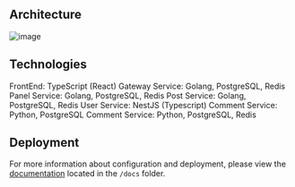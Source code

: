 
## Architecture


![image](https://github.com/Danial-tech/forum_microservice_application/assets/63978417/8b0be543-357f-418d-b098-9137dd29735a)


## Technologies

FrontEnd:  TypeScript (React) 
Gateway Service: Golang, PostgreSQL, Redis
Panel Service: Golang, PostgreSQL, Redis
Post Service: Golang, PostgreSQL, Redis
User Service: NestJS (Typescript)
Comment Service: Python, PostgreSQL
Comment Service: Python, PostgreSQL, Redis

## Deployment

For more information about configuration and deployment, please view the [documentation](/docs/README.md) located in the ``/docs`` folder.
